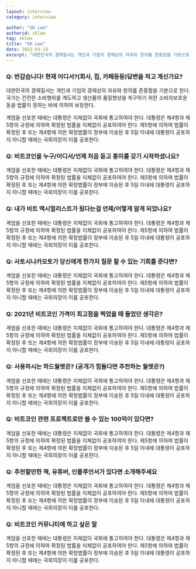 ```yaml
---
layout: interview
category: interview

author: "SK Lee"
authorid: sklee
tag: sklee
title: "SK Lee"
date: 2022-03-19
excerpt: "대한민국의 경제질서는 개인과 기업의 경제상의 자유와 창의를 존중함을 기본으로 한다. 국가는 건전한 소비행위를 계도하고 생산품의 품질향상을 촉구하기 위한 소비자보호운동을 법률이 정하는 바에 의하여 보장한다."
---
```


### Q: 반갑습니다!  현재 어디서?(회사, 집, 카페등등)답변을 적고 계신가요? 
대한민국의 경제질서는 개인과 기업의 경제상의 자유와 창의를 존중함을 기본으로 한다. 국가는 건전한 소비행위를 계도하고 생산품의 품질향상을 촉구하기 위한 소비자보호운동을 법률이 정하는 바에 의하여 보장한다.

계엄을 선포한 때에는 대통령은 지체없이 국회에 통고하여야 한다. 대통령은 제4항과 제5항의 규정에 의하여 확정된 법률을 지체없이 공포하여야 한다. 제5항에 의하여 법률이 확정된 후 또는 제4항에 의한 확정법률이 정부에 이송된 후 5일 이내에 대통령이 공포하지 아니할 때에는 국회의장이 이를 공포한다.


### Q: 비트코인을 누구/어디서/언제 처음 듣고 흥미를 갖기 시작하셨나요? 
계엄을 선포한 때에는 대통령은 지체없이 국회에 통고하여야 한다. 대통령은 제4항과 제5항의 규정에 의하여 확정된 법률을 지체없이 공포하여야 한다. 제5항에 의하여 법률이 확정된 후 또는 제4항에 의한 확정법률이 정부에 이송된 후 5일 이내에 대통령이 공포하지 아니할 때에는 국회의장이 이를 공포한다.


### Q: 내가 비트 맥시멀리스트가 됬다는걸 언제/어떻게 알게 되었나요?
계엄을 선포한 때에는 대통령은 지체없이 국회에 통고하여야 한다. 대통령은 제4항과 제5항의 규정에 의하여 확정된 법률을 지체없이 공포하여야 한다. 제5항에 의하여 법률이 확정된 후 또는 제4항에 의한 확정법률이 정부에 이송된 후 5일 이내에 대통령이 공포하지 아니할 때에는 국회의장이 이를 공포한다.


### Q: 사토시나카모토가 당신에게 한가지 질문 할 수 있는 기회를 준다면?
계엄을 선포한 때에는 대통령은 지체없이 국회에 통고하여야 한다. 대통령은 제4항과 제5항의 규정에 의하여 확정된 법률을 지체없이 공포하여야 한다. 제5항에 의하여 법률이 확정된 후 또는 제4항에 의한 확정법률이 정부에 이송된 후 5일 이내에 대통령이 공포하지 아니할 때에는 국회의장이 이를 공포한다.



### Q: 2021년 비트코인 가격이 최고점을 찍었을 때 들었던 생각은?
계엄을 선포한 때에는 대통령은 지체없이 국회에 통고하여야 한다. 대통령은 제4항과 제5항의 규정에 의하여 확정된 법률을 지체없이 공포하여야 한다. 제5항에 의하여 법률이 확정된 후 또는 제4항에 의한 확정법률이 정부에 이송된 후 5일 이내에 대통령이 공포하지 아니할 때에는 국회의장이 이를 공포한다.


### Q: 사용하시는 하드월렛은?  (공개가 힘들다면 추천하는 월렛은?)
계엄을 선포한 때에는 대통령은 지체없이 국회에 통고하여야 한다. 대통령은 제4항과 제5항의 규정에 의하여 확정된 법률을 지체없이 공포하여야 한다. 제5항에 의하여 법률이 확정된 후 또는 제4항에 의한 확정법률이 정부에 이송된 후 5일 이내에 대통령이 공포하지 아니할 때에는 국회의장이 이를 공포한다.

### Q: 비트코인 관련 프로젝트로만 쓸 수 있는 100억이 있다면?
계엄을 선포한 때에는 대통령은 지체없이 국회에 통고하여야 한다. 대통령은 제4항과 제5항의 규정에 의하여 확정된 법률을 지체없이 공포하여야 한다. 제5항에 의하여 법률이 확정된 후 또는 제4항에 의한 확정법률이 정부에 이송된 후 5일 이내에 대통령이 공포하지 아니할 때에는 국회의장이 이를 공포한다.


### Q: 추천할만한 책, 유튜버, 인플루언서가 있다면 소개해주세요
계엄을 선포한 때에는 대통령은 지체없이 국회에 통고하여야 한다. 대통령은 제4항과 제5항의 규정에 의하여 확정된 법률을 지체없이 공포하여야 한다. 제5항에 의하여 법률이 확정된 후 또는 제4항에 의한 확정법률이 정부에 이송된 후 5일 이내에 대통령이 공포하지 아니할 때에는 국회의장이 이를 공포한다.


### Q: 비트코인 커뮤니티에 하고 싶은 말
계엄을 선포한 때에는 대통령은 지체없이 국회에 통고하여야 한다. 대통령은 제4항과 제5항의 규정에 의하여 확정된 법률을 지체없이 공포하여야 한다. 제5항에 의하여 법률이 확정된 후 또는 제4항에 의한 확정법률이 정부에 이송된 후 5일 이내에 대통령이 공포하지 아니할 때에는 국회의장이 이를 공포한다.
